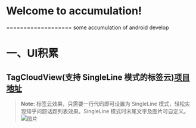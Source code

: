 # Welcome to accumulation!
===================
some accumulation of android develop

# **一、UI积累**
## TagCloudView(支持 SingleLine 模式的标签云)[项目地址](https://github.com/kingideayou/TagCloudView)
> **Note:** 标签云效果，只需要一行代码即可设置为 SingleLine 模式，轻松实现知乎问题话题列表效果。SingleLine 模式时末尾文字及图片可自定义。 
![图片](https://raw.githubusercontent.com/kingideayou/TagCloudView/master/imgs/tagCloudView_2.png)
